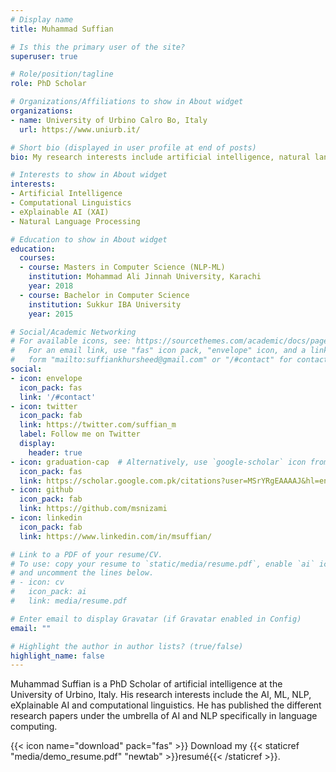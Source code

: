 ```yaml
---
# Display name
title: Muhammad Suffian

# Is this the primary user of the site?
superuser: true

# Role/position/tagline
role: PhD Scholar

# Organizations/Affiliations to show in About widget
organizations:
- name: University of Urbino Calro Bo, Italy
  url: https://www.uniurb.it/

# Short bio (displayed in user profile at end of posts)
bio: My research interests include artificial intelligence, natural language processing and eXplainable AI.

# Interests to show in About widget
interests:
- Artificial Intelligence
- Computational Linguistics
- eXplainable AI (XAI)
- Natural Language Processing

# Education to show in About widget
education:
  courses:
  - course: Masters in Computer Science (NLP-ML)
    institution: Mohammad Ali Jinnah University, Karachi
    year: 2018
  - course: Bachelor in Computer Science 
    institution: Sukkur IBA University
    year: 2015

# Social/Academic Networking
# For available icons, see: https://sourcethemes.com/academic/docs/page-builder/#icons
#   For an email link, use "fas" icon pack, "envelope" icon, and a link in the
#   form "mailto:suffiankhursheed@gmail.com" or "/#contact" for contact widget.
social:
- icon: envelope
  icon_pack: fas
  link: '/#contact'
- icon: twitter
  icon_pack: fab
  link: https://twitter.com/suffian_m
  label: Follow me on Twitter
  display:
    header: true
- icon: graduation-cap  # Alternatively, use `google-scholar` icon from `ai` icon pack
  icon_pack: fas
  link: https://scholar.google.com.pk/citations?user=MSrYRgEAAAAJ&hl=en&authuser=2
- icon: github
  icon_pack: fab
  link: https://github.com/msnizami
- icon: linkedin
  icon_pack: fab
  link: https://www.linkedin.com/in/msuffian/

# Link to a PDF of your resume/CV.
# To use: copy your resume to `static/media/resume.pdf`, enable `ai` icons in `params.toml`, 
# and uncomment the lines below.
# - icon: cv
#   icon_pack: ai
#   link: media/resume.pdf

# Enter email to display Gravatar (if Gravatar enabled in Config)
email: ""

# Highlight the author in author lists? (true/false)
highlight_name: false
---
```


Muhammad Suffian is a PhD Scholar of artificial intelligence at the University of Urbino, Italy. His research interests include the AI, ML, NLP, eXplainable AI and computational linguistics. He has published the different research papers under the umbrella of AI and NLP specifically in language computing.


{{< icon name="download" pack="fas" >}} Download my {{< staticref "media/demo_resume.pdf" "newtab" >}}resumé{{< /staticref >}}.
